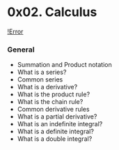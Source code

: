 # 0x02. Calculus
[!Error](https://holbertonintranet.s3.amazonaws.com/uploads/medias/2018/9/f36e4add97ca7a303b2f.jpg?X-Amz-Algorithm=AWS4-HMAC-SHA256&X-Amz-Credential=AKIARDDGGGOUWMNL5ANN%2F20210423%2Fus-east-1%2Fs3%2Faws4_request&X-Amz-Date=20210423T032638Z&X-Amz-Expires=86400&X-Amz-SignedHeaders=host&X-Amz-Signature=ef232a8d730ee99bb7ae6718b20f5636e140775bd56d540017677169d00b3c33)

### General
- Summation and Product notation
- What is a series?
- Common series
- What is a derivative?
- What is the product rule?
- What is the chain rule?
- Common derivative rules
- What is a partial derivative?
- What is an indefinite integral?
- What is a definite integral?
- What is a double integral?